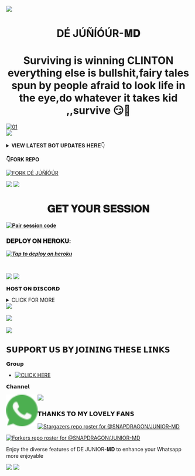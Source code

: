 <a><img src='https://files.catbox.moe/v5t4ju.jpg'/></a>
<h1 align="center"> DÉ JÚÑÍÓÚR-𝐌𝐃 </h1>

 
<h1 align="center"> Surviving is winning CLINTON everything else is bullshit,fairy tales spun by people afraid to look life in the eye,do whatever it takes kid ,,survive 😏🙏
</h1>



  <a href="https://ibb.co/N6NMDtn"><img src="https://ibb.co/N6NMDtn" alt="01" border="0" /></a>                     
<a><img src='https://files.catbox.moe/v5t4ju.jpg'/></a>
 

<details>
<summary>𝐕𝐈𝐄𝐖 𝐋𝐀𝐓𝐄𝐒𝐓 𝐁𝐎𝐓 𝐔𝐏𝐃𝐀𝐓𝐄𝐒 𝐇𝐄𝐑𝐄👇</summary>
  
- 𝐀𝐥𝐥 𝐝𝐨𝐰𝐧𝐥𝐨𝐚𝐝 𝐞𝐫𝐫𝐨𝐫𝐬 𝐟𝐢𝐱𝐞𝐝
- 𝐀𝐧𝐭𝐢𝐜𝐚𝐥𝐥 𝐚𝐝𝐝𝐞𝐝
-𝐀𝐧𝐭𝐢𝐝𝐞𝐥𝐞𝐭𝐞 𝐚𝐝𝐝𝐞𝐝
-𝐀𝐧𝐝 𝐦𝐚𝐧𝐲 𝐦𝐨𝐫𝐞 𝐣𝐮𝐬𝐭 𝐝𝐞𝐩𝐥𝐨𝐲 𝐭𝐡𝐞 𝐛𝐨𝐭 𝐧𝐨𝐰

</details>


**👇FORK REPO**

  

<a href="https://github.com/Viniznimco/JUNIOR-MD/fork"><img src="https://img.shields.io/badge/CLICK%20HERE-purple" alt="FORK DÉ JÚÑÍÓÚR" width="150"></a>


<a><img src='https://files.catbox.moe/v5t4ju.jpg'/></a>
<a><img src='https://files.catbox.moe/v5t4ju.jpg'/></a>
 <h1 align="center">  𝐆𝐄𝐓 𝐘𝐎𝐔𝐑 𝐒𝐄𝐒𝐒𝐈𝐎𝐍 </h1>
  <a href="https://keith-sessions-pi5z.onrender.com"><img src="https://img.shields.io/badge/Pair%20session%20code-white" alt="𝐏𝐚𝐢𝐫 𝐬𝐞𝐬𝐬𝐢𝐨𝐧 𝐜𝐨𝐝𝐞" width="300"></a>



###  𝐃𝐄𝐏𝐋𝐎𝐘 𝐎𝐍 𝐇𝐄𝐑𝐎𝐊𝐔:


 ***[![Tap to deploy on heroku](https://www.herokucdn.com/deploy/button.svg)](https://dashboard.heroku.com/new?button-url=https://github.com/Viniznimco/JUNIOR-MD&template=https://github.com/Viniznimco/JUNIOR-MD.git)***

<br>

<a><img src='https://files.catbox.moe/v5t4ju.jpg'/></a>
<a><img src='https://files.catbox.moe/v5t4ju.jpg'/></a>
 

**𝗛𝗢𝗦𝗧 𝗢𝗡 𝗗𝗜𝗦𝗖𝗢𝗥𝗗**
<details>
<summary>CLICK FOR MORE</summary>
<a href="https://github.com/Viniznimco/JUNIOR-MD/archive/refs/heads/main.zip"><img src="https://img.shields.io/badge/DOWNLOAD%20FILES-yellow" alt="Rainhost Files" width="150"></a>
  
<a href="https://bot-hosting.net/?aff=1259151615210819614"><img src="https://img.shields.io/badge/SIGNUP%20&%20DEPLOY-gold" alt="Scalingo Deploy" width="150"></a>
</details

<a><img src='https://files.catbox.moe/v5t4ju.jpg'/></a>


<a><img src='https://files.catbox.moe/v5t4ju.jpg'/></a>



<a><img src='https://files.catbox.moe/v5t4ju.jpg'/></a>

## 𝗦𝗨𝗣𝗣𝗢𝗥𝗧 𝗨𝗦 𝗕𝗬 𝗝𝗢𝗜𝗡𝗜𝗡𝗚 𝗧𝗛𝗘𝗦𝗘 𝗟𝗜𝗡𝗞𝗦

**𝗚𝗿𝗼𝘂𝗽**
- <a href="https://chat.whatsapp.com/KPXrjIleoFbGwdiJcLCK2a" target="_blank">
    <img alt="CLICK HERE" src="https://img.shields.io/badge/ JOIN OUR WHATSAPP GROUP  -25D366?style=for-the-badge&logo=whatsapp&logoColor=white" />
  </a>


**𝗖𝗵𝗮𝗻𝗻𝗲𝗹**
<p align="centre">
  <a href="https://whatsapp.com/channel/0029Vb3JJ9gKwqSJQJfQvl1K">
    <img align="left" alt="SIEGRIN | Whastapp" width="86px" src="https://raw.githubusercontent.com/PikaBotz/My_Personal_Space/main/Images/AnyaBot_pics/Anya_v2/Whatsapp.svg" />
  

   
   <a><img src='https://whatsapp.com/channel/0029Vb3JJ9gKwqSJQJfQvl1K'/></a>

### 𝗧𝗛𝗔𝗡𝗞𝗦 𝗧𝗢 𝗠𝗬 𝗟𝗢𝗩𝗘𝗟𝗬 𝗙𝗔𝗡𝗦
[![Stargazers repo roster for @SNAPDRAGON/JUNIOR-MD](http://reporoster.com/stars/dark/Snapdragon/JUNIOR-MD)](https://github.com/Viniznimco/JUNIOR-MD/stargazers)
     
[![Forkers repo roster for @SNAPDRAGON/JUNIOR-MD](http://reporoster.com/forks/dark/SNAPDRAGON/JUNIOR-MD)](https://github.com/Viniznimco/JUNIOR-MD/network/members)

Enjoy the diverse features of DE JUNIOR-𝐌𝐃  to enhance your Whatsapp more enjoyable

<a><img src='https://files.catbox.moe/v5t4ju.jpg'/></a>
<a><img src='https://files.catbox.moe/v5t4ju.jpg'/></a>
